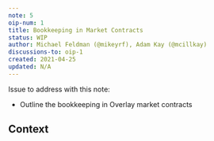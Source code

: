 ```yaml
---
note: 5
oip-num: 1
title: Bookkeeping in Market Contracts
status: WIP
author: Michael Feldman (@mikeyrf), Adam Kay (@mcillkay)
discussions-to: oip-1
created: 2021-04-25
updated: N/A
---
```


Issue to address with this note:

- Outline the bookkeeping in Overlay market contracts


## Context
